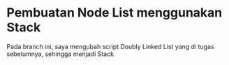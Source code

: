 # Pembuatan Node List menggunakan Stack

Pada branch ini, saya mengubah script Doubly Linked List yang di tugas sebelumnya, sehingga menjadi Stack
